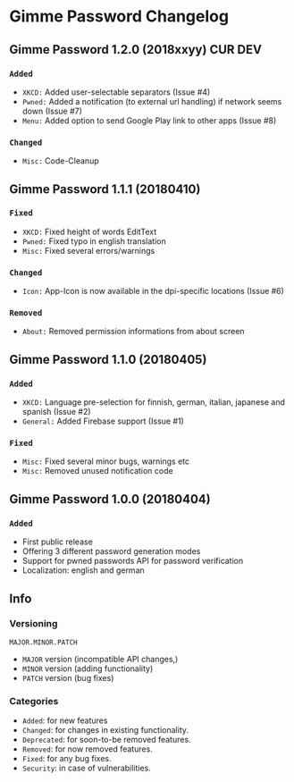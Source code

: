 # Gimme Password Changelog

## Gimme Password 1.2.0 (2018xxyy) CUR DEV
### ```Added```
* ```XKCD:``` Added user-selectable separators (Issue #4)
* ```Pwned:``` Added a notification (to external url handling) if network seems down (Issue #7)
* ```Menu:``` Added option to send Google Play link to other apps (Issue #8)

### ```Changed```
* ```Misc:``` Code-Cleanup



## Gimme Password 1.1.1 (20180410)
### ```Fixed```
* ```XKCD:``` Fixed height of words EditText
* ```Pwned:``` Fixed typo in english translation
* ```Misc:``` Fixed several errors/warnings

### ```Changed```
* ```Icon:``` App-Icon is now available in the dpi-specific locations (Issue #6)

###  ```Removed```
* ```About:``` Removed permission informations from about screen



## Gimme Password 1.1.0 (20180405)
### ```Added```
* ```XKCD:``` Language pre-selection for finnish, german, italian, japanese and spanish (Issue #2)
* ```General:``` Added Firebase support (Issue #1)

### ```Fixed```
* ```Misc:``` Fixed several minor bugs, warnings etc
* ```Misc:``` Removed unused notification code



## Gimme Password 1.0.0 (20180404)
### ```Added```
* First public release
* Offering 3 different password generation modes
* Support for pwned passwords API for password verification
* Localization: english and german



## Info
### Versioning

```
MAJOR.MINOR.PATCH
```

* ```MAJOR``` version (incompatible API changes,)
* ```MINOR``` version (adding functionality)
* ```PATCH``` version (bug fixes)


### Categories
* ```Added```: for new features
* ```Changed```: for changes in existing functionality.
* ```Deprecated```: for soon-to-be removed features.
* ```Removed```: for now removed features.
* ```Fixed```: for any bug fixes.
* ```Security```: in case of vulnerabilities.
